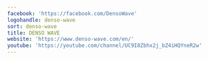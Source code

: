 ```yaml
---
facebook: 'https://facebook.com/DensoWave'
logohandle: denso-wave
sort: denso-wave
title: DENSO WAVE
website: 'https://www.denso-wave.com/en/'
youtube: 'https://youtube.com/channel/UC9I8Zbhx2j_bZ4iHQYneR2w'
---
```

